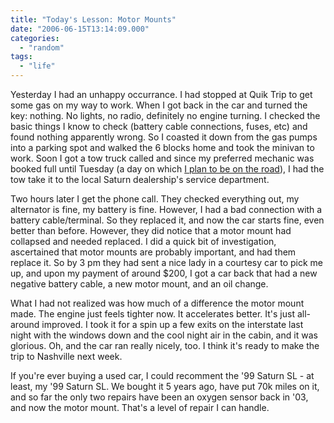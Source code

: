 ```yaml
---
title: "Today's Lesson: Motor Mounts"
date: "2006-06-15T13:14:09.000"
categories: 
  - "random"
tags: 
  - "life"
---
```


Yesterday I had an unhappy occurrance. I had stopped at Quik Trip to get some gas on my way to work. When I got back in the car and turned the key: nothing. No lights, no radio, definitely no engine turning. I checked the basic things I know to check (battery cable connections, fuses, etc) and found nothing apparently wrong. So I coasted it down from the gas pumps into a parking spot and walked the 6 blocks home and took the minivan to work. Soon I got a tow truck called and since my preferred mechanic was booked full until Tuesday (a day on which [I plan to be on the road](http://www.chrishubbs.com/2006/06/13/road-tripping/)), I had the tow take it to the local Saturn dealership's service department.

Two hours later I get the phone call. They checked everything out, my alternator is fine, my battery is fine. However, I had a bad connection with a battery cable/terminal. So they replaced it, and now the car starts fine, even better than before. However, they did notice that a motor mount had collapsed and needed replaced. I did a quick bit of investigation, ascertained that motor mounts are probably important, and had them replace it. So by 3 pm they had sent a nice lady in a courtesy car to pick me up, and upon my payment of around $200, I got a car back that had a new negative battery cable, a new motor mount, and an oil change.

What I had not realized was how much of a difference the motor mount made. The engine just feels tighter now. It accelerates better. It's just all-around improved. I took it for a spin up a few exits on the interstate last night with the windows down and the cool night air in the cabin, and it was glorious. Oh, and the car ran really nicely, too. I think it's ready to make the trip to Nashville next week.

If you're ever buying a used car, I could recomment the '99 Saturn SL - at least, my '99 Saturn SL. We bought it 5 years ago, have put 70k miles on it, and so far the only two repairs have been an oxygen sensor back in '03, and now the motor mount. That's a level of repair I can handle.
